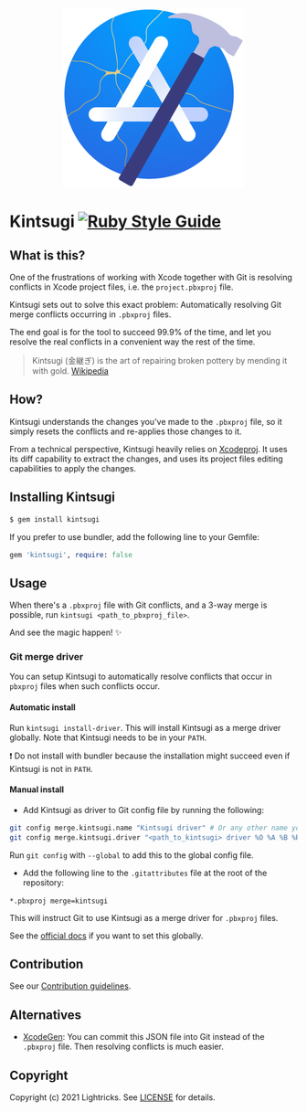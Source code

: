 <p align="center">
  <img src="./logo/kintsugi.png" alt="Kintsugi Logo"/>
</p>

# Kintsugi [![Ruby Style Guide](https://img.shields.io/badge/code_style-rubocop-brightgreen.svg)](https://github.com/rubocop/rubocop)

## What is this?

One of the frustrations of working with Xcode together with Git is resolving conflicts in Xcode project files, i.e. the `project.pbxproj` file.

Kintsugi sets out to solve this exact problem: Automatically resolving Git merge conflicts occurring in `.pbxproj` files.

The end goal is for the tool to succeed 99.9% of the time, and let you resolve the real conflicts in a convenient way the rest of the time.

> Kintsugi (金継ぎ) is the art of repairing broken pottery by mending it with gold. [Wikipedia](http://en.wikipedia.org/wiki/Kintsugi)

## How?

Kintsugi understands the changes you've made to the `.pbxproj` file, so it simply resets the conflicts and re-applies those changes to it.

From a technical perspective, Kintsugi heavily relies on [Xcodeproj](https://github.com/CocoaPods/Xcodeproj). It uses its diff capability to extract the changes, and uses its project files editing capabilities to apply the changes.

## Installing Kintsugi

```sh
$ gem install kintsugi
```

If you prefer to use bundler, add the following line to your Gemfile:

```rb
gem 'kintsugi', require: false
```

## Usage

When there's a `.pbxproj` file with Git conflicts, and a 3-way merge is possible, run `kintsugi <path_to_pbxproj_file>`.

And see the magic happen! :sparkles:

### Git merge driver

You can setup Kintsugi to automatically resolve conflicts that occur in `pbxproj` files when such conflicts occur.

#### Automatic install

Run `kintsugi install-driver`. This will install Kintsugi as a merge driver globally. Note that Kintsugi needs to be in your `PATH`.

❗ Do not install with bundler because the installation might succeed even if Kintsugi is not in `PATH`.

#### Manual install

- Add Kintsugi as driver to Git config file by running the following:
```sh
git config merge.kintsugi.name "Kintsugi driver" # Or any other name you prefer
git config merge.kintsugi.driver "<path_to_kintsugi> driver %O %A %B %P"
```

Run `git config` with `--global` to add this to the global config file.

- Add the following line to the `.gitattributes` file at the root of the repository:

`*.pbxproj merge=kintsugi`

This will instruct Git to use Kintsugi as a merge driver for `.pbxproj` files.

See the [official docs](https://git-scm.com/docs/gitattributes) if you want to set this globally.

## Contribution

See our [Contribution guidelines](./CONTRIBUTING.md).

## Alternatives

- [XcodeGen](https://github.com/yonaskolb/XcodeGen): You can commit this JSON file into Git instead of the `.pbxproj` file. Then resolving conflicts is much easier.

## Copyright

Copyright (c) 2021 Lightricks. See [LICENSE](./LICENSE) for details.
